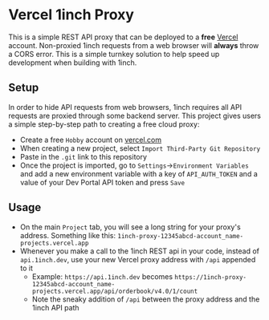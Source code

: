 # Vercel 1inch Proxy

This is a simple REST API proxy that can be deployed to a **free** [Vercel](https://vercel.com/) account. Non-proxied 1inch requests from a web browser will **always** throw a CORS error. This is a simple turnkey solution to help speed up development when building with 1inch. 


## Setup

In order to hide API requests from web browsers, 1inch requires all API requests are proxied through some backend server. This project gives users a simple step-by-step path to creating a free cloud proxy:

- Create a free `Hobby` account on [vercel.com](https://vercel.com/) 
- When creating a new project, select `Import Third-Party Git Repository` 
- Paste in the `.git` link to this repository
- Once the project is imported, go to `Settings`->`Environment Variables` and add a new environment variable with a key of `API_AUTH_TOKEN` and a value of your Dev Portal API token and press `Save`

## Usage

- On the main `Project` tab, you will see a long string for your proxy's address. Something like this: `1inch-proxy-12345abcd-account_name-projects.vercel.app`
- Whenever you make a call to the 1inch REST api in your code, instead of `api.1inch.dev`, use your new Vercel proxy address with `/api` appended to it
  - Example: `https://api.1inch.dev` becomes `https://1inch-proxy-12345abcd-account_name-projects.vercel.app/api/orderbook/v4.0/1/count`
  - Note the sneaky addition of `/api` between the proxy address and the 1inch API path